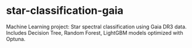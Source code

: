 # star-classification-gaia
Machine Learning project: Star spectral classification using Gaia DR3 data. Includes Decision Tree, Random Forest, LightGBM models optimized with Optuna.
